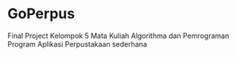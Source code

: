 # GoPerpus

Final Project Kelompok 5 Mata Kuliah Algorithma dan Pemrograman
</br>
Program Aplikasi Perpustakaan sederhana
